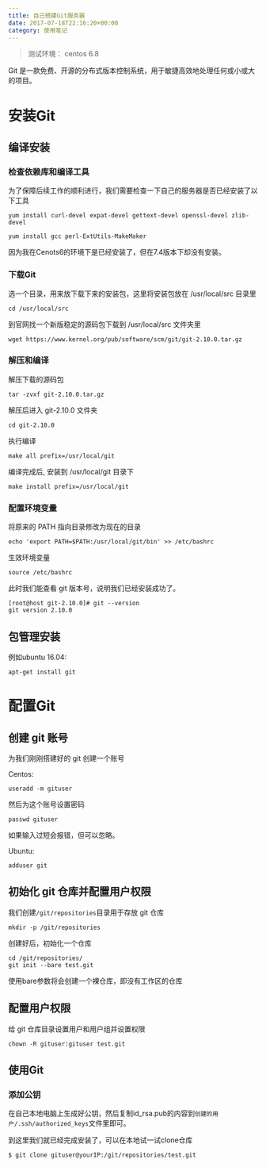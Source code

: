 ```yaml
---
title: 自己搭建Git服务器
date: 2017-07-18T22:16:20+00:00
category: 使用笔记
---
```


> 测试环境： centos 6.8

Git 是一款免费、开源的分布式版本控制系统，用于敏捷高效地处理任何或小或大的项目。

# 安装Git

## 编译安装

### 检查依赖库和编译工具

为了保障后续工作的顺利进行，我们需要检查一下自己的服务器是否已经安装了以下工具

```
yum install curl-devel expat-devel gettext-devel openssl-devel zlib-devel
```

```
yum install gcc perl-ExtUtils-MakeMaker
```

因为我在Cenots6的环境下是已经安装了，但在7.4版本下却没有安装。

### 下载Git

选一个目录，用来放下载下来的安装包，这里将安装包放在 /usr/local/src 目录里

```
cd /usr/local/src
```

到官网找一个新版稳定的源码包下载到 /usr/local/src 文件夹里
```
wget https://www.kernel.org/pub/software/scm/git/git-2.10.0.tar.gz
```

### 解压和编译

解压下载的源码包
```
tar -zvxf git-2.10.0.tar.gz
```

解压后进入 git-2.10.0 文件夹
```
cd git-2.10.0
```

执行编译

```
make all prefix=/usr/local/git
```

编译完成后, 安装到 /usr/local/git 目录下

```
make install prefix=/usr/local/git
```

### 配置环境变量

将原来的 PATH 指向目录修改为现在的目录

```
echo 'export PATH=$PATH:/usr/local/git/bin' >> /etc/bashrc
```

生效环境变量
```
source /etc/bashrc
```

此时我们能查看 git 版本号，说明我们已经安装成功了。
```
[root@host git-2.10.0]# git --version
git version 2.10.0
```

## 包管理安装

例如ubuntu 16.04:

```
apt-get install git
```

# 配置Git

## 创建 git 账号

为我们刚刚搭建好的 git 创建一个账号

Centos:

```
useradd -m gituser
```

然后为这个账号设置密码

```
passwd gituser
```

如果输入过短会报错，但可以忽略。


Ubuntu:

```
adduser git
```

## 初始化 git 仓库并配置用户权限

我们创建`/git/repositories`目录用于存放 git 仓库

```
mkdir -p /git/repositories
```

创建好后，初始化一个仓库

```
cd /git/repositories/
git init --bare test.git
```

使用bare参数将会创建一个裸仓库，即没有工作区的仓库

## 配置用户权限

给 git 仓库目录设置用户和用户组并设置权限

```
chown -R gituser:gituser test.git
```

## 使用Git

### 添加公钥

在自己本地电脑上生成好公钥，然后复制id_rsa.pub的内容到`创建的用户/.ssh/authorized_keys`文件里即可。

到这里我们就已经完成安装了，可以在本地试一试clone仓库

```
$ git clone gituser@yourIP:/git/repositories/test.git
```
